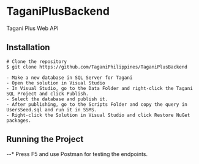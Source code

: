 # TaganiPlusBackend
Tagani Plus Web API

## Installation
```
# Clone the repository
$ git clone https://github.com/TaganiPhilippines/TaganiPlusBackend

- Make a new database in SQL Server for Tagani
- Open the solution in Visual Studio
- In Visual Studio, go to the Data Folder and right-click the Tagani SQL Project and click Publish.
- Select the database and publish it.
- After publishing, go to the Scripts Folder and copy the query in UsersSeed.sql and run it in SSMS.
- Right-click the Solution in Visual Studio and click Restore NuGet packages.
```

## Running the Project
--* Press F5 and use Postman for testing the endpoints.
